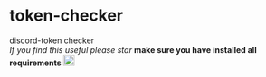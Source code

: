 # token-checker
discord-token checker
<br>
<i>If you find this useful please star</i>
**make sure you have installed all requirements** <img src = "https://encrypted-tbn0.gstatic.com/images?q=tbn:ANd9GcQsKxb1ipvrj6jcimdzB6JaYOmASNeEy-IvZ0w9DwdY0Q&s" title = "😈" width = 20 height = 20>
